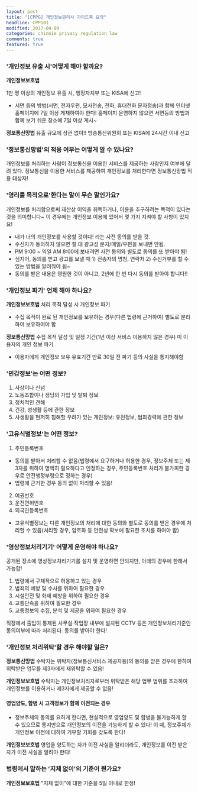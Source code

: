 ```yaml
---
layout: post
title: "[CPPG] 개인정보관리사 가이드북 요약"
headline: CPPG01
modified: 2017-04-09
categories: chinnie privacy regulation law
comments: true
featured: true
---
```

### '개인정보 유출 시'어떻게 해야 할까요?
**개인정보보호법**

1만 명 이상의 개인정보 유출 시, 행정자치부 또는 KISA에 신고!
- 서면 등의 방법(서면, 전자우편, 모사전송, 전화, 휴대전화 문자정송)과 함께 인터넷 홈페이지에 7일 이상 게재하여야 한다! 홈페이지 운영하지 않으면 서면등의 방법과 함께 보기 쉬운 장소에 7일 이상 게시~

**정보통신망법**
유출 규모에 상관 없이!! 방송통신위원회 또는 KISA에 24시간 이내 신고


### '정보통신망법'의 적용 여부는 어떻게 알 수 있나요?
개인정보를 처리하는 사람이 정보통신을 이용한 서비스를 제공하는 사람인지 여부에 달려 있다. 정보통신을 이용한 서비스를 제공하여 개인정보를 처리한다면 정보통신망법 적용 대상자!

### '영리를 목적으로'한다는 말이 무슨 말인가요?
개인정보를 처리함으로써 재산상 이익을 취득하거나, 이윤을 추구하려는 목적이 있다는 것을 의미합니다~ 이 경우에는 개인정보 이용에 있어서 몇 가지 지켜야 할 사항이 있지요!

- 내가 너의 개인정보를 사용할 것이다! 라는 사전 동의를 받을 것.
- 수신자가 동의하지 않으면 절.대 광고성 문자/메일/우편을 보내면 안됨.
- PM 9:00 ~ 익일 AM 8:00에 보내려면 사전 동의와 별도로 동의를 또 받아야 됨!
- 심지어, 동의를 받고 광고를 보낼 때 1) 전송자의 명칭, 연락처 2) 수신거부를 할 수 있는 방법을 알려줘야 됨~
- 동의를 받은 내용은 영원한 것이 아니고, 2년에 한 번 다시 동의를 받아야 합니다!!

### '개인정보 파기' 언제 해야 하나요?
**개인정보보호법**
처리 목적 달성 시 개인정보 파기
- 수집 목적이 완료 된 개인정보를 보유하는 경우(다른 법령에 근거하여) 별도로 분리하여 보유하여야 함

**정보통신망법**
수집 목적 달성 및 일정 기간(1년 이상 서비스 이용하지 않은 경우) 미 이용자의 개인 정보 파기
- 이용자에게 개인정보 보유 유효기간 만료 30일 전 파기 등의 사실을 통지해야함

### '민감정보'는 어떤 정보?
1) 사상이나 신념
2) 노동조합이나 정당의 가입 및 탈퇴 정보
3) 정치적인 견해
4) 건강, 성생활 등에 관한 정보
5) 사생활을 현저히 침해할 우려가 있는 개인정보: 유전정보, 범죄경력에 관한 정보

### '고유식별정보'는 어떤 정보?
1) 주민등록번호
- 동의를 받아서 처리할 수 없음(법령에서 요구하거나 허용한 경우, 정보주체 또는 제3자를 위하여 명백히 필요하다고 인정하는 경우, 주민등록번호 처리가 불가피한 경우로 안전행정부령으로 정하는 경우)
- 법령에 근거한 경우 동의 없이 처리할 수 있음!
2) 여권번호
3) 운전면허번호
4) 외국인등록번호
- 고유식별정보는 다른 개인정보의 처리에 대한 동의와 별도로 동의를 받은 경우에 처리할 수 있음(처리할 경우, 암호화 등 안전성 확보에 필요한 조치를 하여야 함)

### '영상정보처리기기' 어떻게 운영해야 하나요?
공개된 장소에 영상정보처리기기를 설치 및 운영하면 안되지만, 아래의 경우에 한해서 가능함!
1) 법령에서 구체적으로 허용하고 있는 경우
2) 범죄의 예방 및 수사를 위하여 필요한 경우
3) 시설안전 및 화재 예방을 위하여 필요한 경우
4) 교통단속을 위하여 필요한 경우
5) 교통정보의 수집, 분석 및 제공을 위하여 필요한 경우

직장에서 출입이 통제된 사무실·작업장 내부에 설치된 CCTV 등은 개인정보처리기준인 동의여부에 따라 처리된다. 동의를 받아야 한다!

### '개인정보 처리위탁'할 경우 해야할 일은?
**정보통신망법**
수탁자는 위탁자(정보통신서비스 제공자등)의 동의를 받은 경우에 한하여 위탁받은 업무를 제3자에게 재위탁할 수 있음!

**개인정보보호법**
수탁자는 개인정보처리자로부터 위탁받은 해당 업무 범위를 초과하여 개인정보를 이용하거나 제3자에게 제공할 수 없음!

#### 영업양도, 합병 시 고객정보가 함께 이전되는 경우
- 정보주체의 동의를 요하게 한다면, 현실적으로 영업양도 및 합병을 불가능하게 할 수 있으므로 통지만으로 개인정보의 이전을 가능하게 할 수 있다! 이 때, 정보주체가 개인정보 이전에 대하여 거부할 기회를 갖도록 한다!

**개인정보보호법**
영업을 양도하는 자가 이전 사실을 알리더라도, 개인정보를 이전 받은 자가 이전 사실을 알려야 한다!

### 법령에서 말하는 '지체 없이'의 기준이 뭔가요?
**개인정보보호법**
"지체 없이"에 대한 기준을 5일 이내로 한정!
